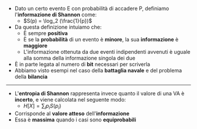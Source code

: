 * Dato un certo evento E con probabilità di accadere P, definiamo l'**informazione di Shannon** come:
	* $S(p) = \log_2 (\frac{1}{p})$ 
* Da questa definizione intuiamo che:
	* È sempre **positiva**
	* È se la **probabilità** di un evento è **minore**, la sua **informazione** è **maggiore**
	* L'informazione ottenuta da due eventi indipendenti avvenuti è uguale alla somma della informazione singola dei due
* È in parte legata al numero di **bit** necessari per scriverla
* Abbiamo visto esempi nel caso della **battaglia navale** e del problema della **bilancia**
---
* L'**entropia di Shannon** rappresenta invece quanto il valore di una VA è **incerto**, e viene calcolata nel seguente modo:
	* $H[X] = \sum_i p_i S(p_i)$ 
* Corrisponde al **valore atteso** dell'**informazione**
* Essa è **massima** quando i casi sono **equiprobabili**